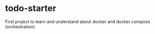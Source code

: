 # todo-starter
First project to learn and understand about docker and docker compose (orchestration)
